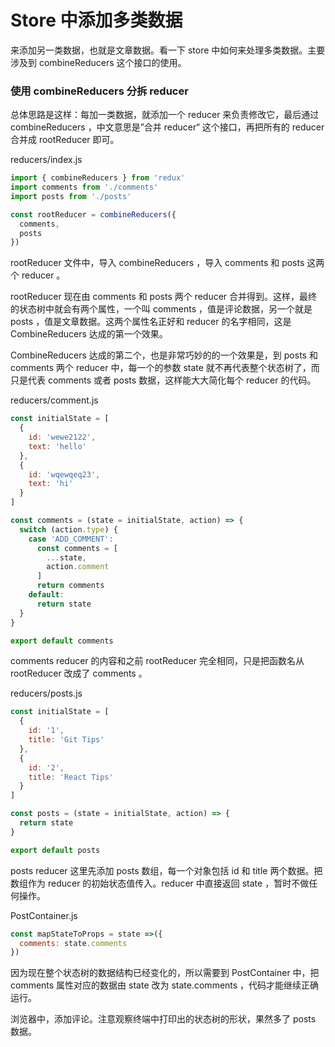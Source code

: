 # Store 中添加多类数据

来添加另一类数据，也就是文章数据。看一下 store 中如何来处理多类数据。主要涉及到 combineReducers 这个接口的使用。

### 使用 combineReducers 分拆 reducer

总体思路是这样：每加一类数据，就添加一个 reducer 来负责修改它，最后通过 combineReducers ，中文意思是”合并 reducer“ 这个接口，再把所有的 reducer 合并成 rootReducer 即可。

reducers/index.js

```js
import { combineReducers } from 'redux'
import comments from './comments'
import posts from './posts'

const rootReducer = combineReducers({
  comments,
  posts
})
```

rootReducer 文件中，导入 combineReducers ，导入 comments 和 posts 这两个 reducer 。

rootReducer 现在由 comments 和 posts 两个 reducer 合并得到。这样，最终的状态树中就会有两个属性，一个叫 comments ，值是评论数据，另一个就是 posts ，值是文章数据。这两个属性名正好和 reducer 的名字相同，这是 CombineReducers 达成的第一个效果。

CombineReducers 达成的第二个，也是非常巧妙的的一个效果是，到 posts 和 comments 两个 reducer 中，每一个的参数 state 就不再代表整个状态树了，而只是代表 comments 或者 posts 数据，这样能大大简化每个 reducer 的代码。

reducers/comment.js

```js
const initialState = [
  {
    id: 'wewe2122',
    text: 'hello'
  },
  {
    id: 'wqewqeq23',
    text: 'hi'
  }
]

const comments = (state = initialState, action) => {
  switch (action.type) {
    case 'ADD_COMMENT':
      const comments = [
        ...state,
        action.comment
      ]
      return comments
    default:
      return state
  }
}

export default comments
```

comments reducer 的内容和之前 rootReducer 完全相同，只是把函数名从 rootReducer 改成了 comments 。

reducers/posts.js

```js
const initialState = [
  {
    id: '1',
    title: 'Git Tips'
  },
  {
    id: '2',
    title: 'React Tips'
  }
]

const posts = (state = initialState, action) => {
  return state
}

export default posts
```

posts reducer 这里先添加 posts 数组，每一个对象包括 id 和 title 两个数据。把数组作为 reducer 的初始状态值传入。reducer 中直接返回 state ，暂时不做任何操作。

PostContainer.js

```js
const mapStateToProps = state =>({
  comments: state.comments
})
```

因为现在整个状态树的数据结构已经变化的，所以需要到 PostContainer 中，把 comments 属性对应的数据由 state 改为 state.comments ，代码才能继续正确运行。

浏览器中，添加评论。注意观察终端中打印出的状态树的形状，果然多了 posts 数据。
